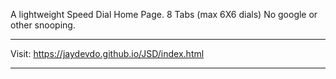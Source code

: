 
A lightweight Speed Dial Home Page.
8 Tabs (max 6X6 dials)
No google or other snooping.

--------------------------------------------------------------


Visit:   https://jaydevdo.github.io/JSD/index.html


--------------------------------------------------------------
